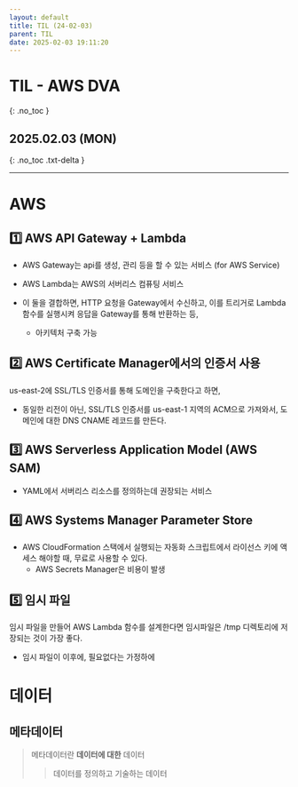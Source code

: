 ```yaml
---
layout: default
title: TIL (24-02-03)
parent: TIL
date: 2025-02-03 19:11:20
---
```


# TIL - AWS DVA
{: .no_toc }

## 2025.02.03 (MON)
{: .no_toc .txt-delta }

---

# AWS

## 1️⃣ AWS API Gateway + Lambda
- AWS Gateway는 api를 생성, 관리 등을 할 수 있는 서비스 (for AWS Service)
- AWS Lambda는 AWS의 서버리스 컴퓨팅 서비스

- 이 둘을 결합하면, HTTP 요청을 Gateway에서 수신하고, 이를 트리거로 Lambda 함수를 실행시켜 응답을 Gateway를 통해 반환하는 등,
  - 아키텍처 구축 가능

## 2️⃣ AWS Certificate Manager에서의 인증서 사용
us-east-2에 SSL/TLS 인증서를 통해 도메인을 구축한다고 하면,

- 동일한 리전이 아닌, SSL/TLS 인증서를 us-east-1 지역의 ACM으로 가져와서, 도메인에 대한 DNS CNAME 레코드를 만든다.

## 3️⃣ AWS Serverless Application Model (AWS SAM)
- YAML에서 서버리스 리소스를 정의하는데 권장되는 서비스

## 4️⃣ AWS Systems Manager Parameter Store
- AWS CloudFormation 스택에서 실행되는 자동화 스크립트에서 라이선스 키에 액세스 해야할 때, 무료로 사용할 수 있다.
  - AWS Secrets Manager은 비용이 발생

## 5️⃣ 임시 파일
임시 파일을 만들어 AWS Lambda 함수를 설계한다면 임시파일은 /tmp 디렉토리에 저장되는 것이 가장 좋다.
- 임시 파일이 이후에, 필요없다는 가정하에


# 데이터

## 메타데이터
> 메타데이터란 **데이터에 대한** 데이터
> > 데이터를 정의하고 기술하는 데이터